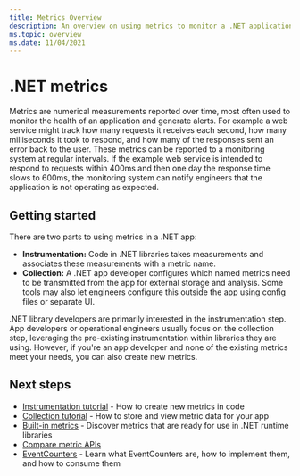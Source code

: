 ```yaml
---
title: Metrics Overview
description: An overview on using metrics to monitor a .NET application
ms.topic: overview
ms.date: 11/04/2021
---
```


# .NET metrics

Metrics are numerical measurements reported over time, most often used to monitor the health of an application
and generate alerts. For example a web service might track how many requests it receives each second, how
many milliseconds it took to respond, and how many of the responses sent an error back to the user. These
metrics can be reported to a monitoring system at regular intervals. If the example web service is
intended to respond to requests within 400ms and then one day the response time slows to 600ms, the monitoring system
can notify engineers that the application is not operating as expected.

## Getting started

There are two parts to using metrics in a .NET app:

- **Instrumentation:** Code in .NET libraries takes measurements and associates these measurements with a
metric name.
- **Collection:** A .NET app developer configures which named metrics need to be transmitted from the app for
external storage and analysis. Some tools may also let engineers configure this outside the app
using config files or separate UI.

.NET library developers are primarily interested in the instrumentation step. App developers or operational engineers
usually focus on the collection step, leveraging the pre-existing instrumentation within libraries they are using.
However, if you're an app developer and none of the existing metrics meet your needs, you can also create new metrics.

## Next steps

- [Instrumentation tutorial](metrics-instrumentation.md) - How to create new metrics in code
- [Collection tutorial](metrics-collection.md) - How to store and view metric data for your app
- [Built-in metrics](available-counters.md) - Discover metrics that are ready for use in .NET runtime libraries
- [Compare metric APIs](compare-metric-apis.md)
- [EventCounters](event-counters.md) - Learn what EventCounters are, how to implement them, and how to consume them

